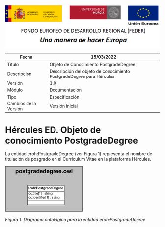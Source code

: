 ![](../../Docs/media/CabeceraDocumentosMD.png)

| Fecha         | 15/03/2022                                                   |
| ------------- | ------------------------------------------------------------ |
|Título|Objeto de Conocimiento PostgradeDegree| 
|Descripción|Descripción del objeto de conocimiento PostgradeDegree para Hércules|
|Versión|1.0|
|Módulo|Documentación|
|Tipo|Especificación|
|Cambios de la Versión|Versión inicial|

# Hércules ED. Objeto de conocimiento PostgradeDegree

La entidad eroh:PostgradeDegree (ver Figura 1) representa el nombre de titulación de posgrado en el Curriculum Vitae en la plataforma Hércules. 

![](../../Docs/media/ObjetosDeConocimiento/PostgradeDegree.png)

*Figura 1. Diagrama ontológico para la entidad eroh:PostgradeDegree*
